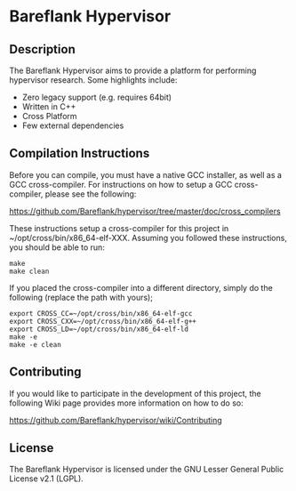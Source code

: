 # Bareflank Hypervisor

## Description

The Bareflank Hypervisor aims to provide a platform for performing hypervisor research. Some highlights include:

- Zero legacy support (e.g. requires 64bit)
- Written in C++
- Cross Platform
- Few external dependencies

## Compilation Instructions

Before you can compile, you must have a native GCC installer, as well as a
GCC cross-compiler. For instructions on how to setup a GCC cross-compiler,
please see the following:

https://github.com/Bareflank/hypervisor/tree/master/doc/cross_compilers

These instructions setup a cross-compiler for this project in
~/opt/cross/bin/x86_64-elf-XXX. Assuming you followed these instructions,
you should be able to run:

```
make
make clean
```

If you placed the cross-compiler into a different directory, simply do the
following (replace the path with yours);

```
export CROSS_CC=~/opt/cross/bin/x86_64-elf-gcc
export CROSS_CXX=~/opt/cross/bin/x86_64-elf-g++
export CROSS_LD=~/opt/cross/bin/x86_64-elf-ld
make -e
make -e clean
```

## Contributing

If you would like to participate in the development of this project, the
following Wiki page provides more information on how to do so:

https://github.com/Bareflank/hypervisor/wiki/Contributing

## License

The Bareflank Hypervisor is licensed under the GNU Lesser General Public License
v2.1 (LGPL).
